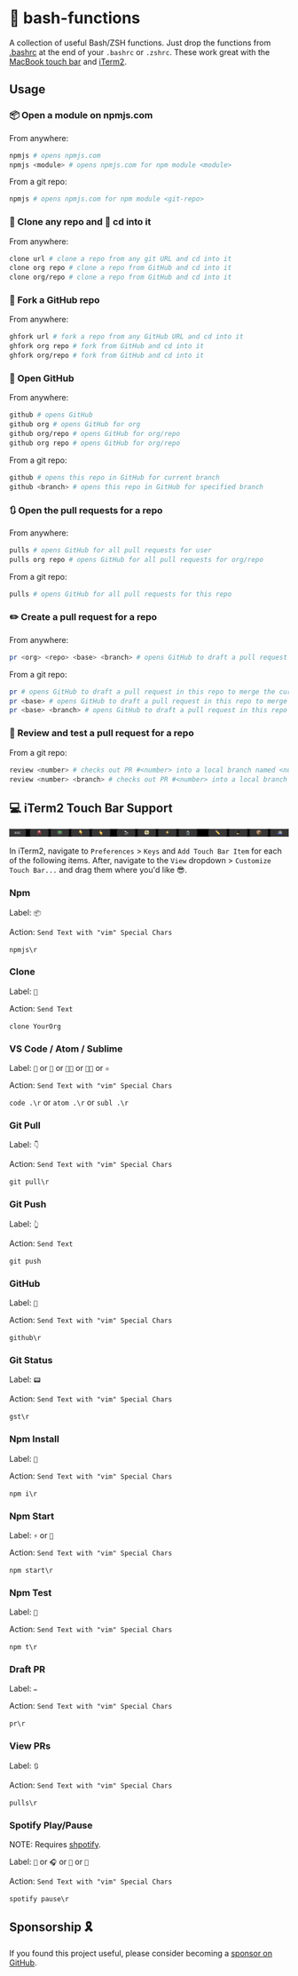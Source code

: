 # 🔮 bash-functions

A collection of useful Bash/ZSH functions. Just drop the functions from [.bashrc](.bashrc) at the end of your `.bashrc` or `.zshrc`. These work great with the [MacBook touch bar](#-iterm2-touch-bar-support) and [iTerm2](https://www.iterm2.com/).

## Usage

### 📦 Open a module on npmjs.com

From anywhere:

```bash
npmjs # opens npmjs.com
npmjs <module> # opens npmjs.com for npm module <module>
```

From a git repo:

```bash
npmjs # opens npmjs.com for npm module <git-repo>
```

### 🤖 Clone any repo and 🚚 cd into it

From anywhere:

```bash
clone url # clone a repo from any git URL and cd into it
clone org repo # clone a repo from GitHub and cd into it
clone org/repo # clone a repo from GitHub and cd into it
```

### 🍴 Fork a GitHub repo

From anywhere:

```bash
ghfork url # fork a repo from any GitHub URL and cd into it
ghfork org repo # fork from GitHub and cd into it
ghfork org/repo # fork from GitHub and cd into it
```

### 🐙 Open GitHub

From anywhere:

```bash
github # opens GitHub
github org # opens GitHub for org
github org/repo # opens GitHub for org/repo
github org repo # opens GitHub for org/repo
```

From a git repo:

```bash
github # opens this repo in GitHub for current branch
github <branch> # opens this repo in GitHub for specified branch
```

### 🔃 Open the pull requests for a repo

From anywhere:

```bash
pulls # opens GitHub for all pull requests for user
pulls org repo # opens GitHub for all pull requests for org/repo
```

From a git repo:

```bash
pulls # opens GitHub for all pull requests for this repo
```

### ✏️ Create a pull request for a repo

From anywhere:

```bash
pr <org> <repo> <base> <branch> # opens GitHub to draft a pull request in org/repo to merge <branch> into <base>
```

From a git repo:

```bash
pr # opens GitHub to draft a pull request in this repo to merge the current branch into master
pr <base> # opens GitHub to draft a pull request in this repo to merge the current branch into <base>
pr <base> <branch> # opens GitHub to draft a pull request in this repo to merge <branch> into <base>
```

### 🔬 Review and test a pull request for a repo

From a git repo:

```bash
review <number> # checks out PR #<number> into a local branch named <number> for review/testing
review <number> <branch> # checks out PR #<number> into a local branch named <branch> for review/testing
```

## 💻 iTerm2 Touch Bar Support

![iTerm2 Touch Bar](./assets/iterm2-touch-bar.png)

In iTerm2, navigate to `Preferences` > `Keys` and `Add Touch Bar Item` for each of the following items. After, navigate to the `View` dropdown > `Customize Touch Bar...` and drag them where you'd like 😎.

### Npm

Label: `📦`

Action: `Send Text with "vim" Special Chars`

`npmjs\r`

### Clone

Label: `🤖`

Action: `Send Text`

`clone YourOrg `

### VS Code / Atom / Sublime

Label: `🚧` or `🔭` or `👩‍💻` or `👨‍💻` or `⚛️`

Action: `Send Text with "vim" Special Chars`

`code .\r` or `atom .\r` or `subl .\r`

### Git Pull

Label: `👇`

Action: `Send Text with "vim" Special Chars`

`git pull\r`

### Git Push

Label: `👆`

Action: `Send Text`

`git push `

### GitHub

Label: `🐙`

Action: `Send Text with "vim" Special Chars`

`github\r`

### Git Status

Label: `📟`

Action: `Send Text with "vim" Special Chars`

`gst\r`

### Npm Install

Label: `📀`

Action: `Send Text with "vim" Special Chars`

`npm i\r`

### Npm Start

Label: `⚡️` or `🏁`

Action: `Send Text with "vim" Special Chars`

`npm start\r`

### Npm Test

Label: `🔬`

Action: `Send Text with "vim" Special Chars`

`npm t\r`

### Draft PR

Label: `✏️`

Action: `Send Text with "vim" Special Chars`

`pr\r`

### View PRs

Label: `🔃`

Action: `Send Text with "vim" Special Chars`

`pulls\r`

### Spotify Play/Pause

NOTE: Requires [shpotify](https://github.com/hnarayanan/shpotify).

Label: `🎸` or `🎧` or `🎵` or `🎷`

Action: `Send Text with "vim" Special Chars`

`spotify pause\r`

## Sponsorship 🎗

If you found this project useful, please consider becoming a [sponsor on GitHub](https://github.com/sponsors/nathanchapman).
